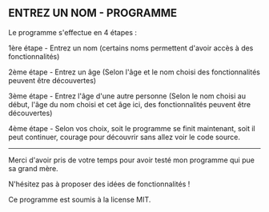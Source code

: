ENTREZ UN NOM - PROGRAMME
---------------------------------------------------------------------------------------------------------------------------------------------------------------------------------------------------------------------------------------------------------------------------
Le programme s'effectue en 4 étapes :

1ère étape - Entrez un nom (certains noms permettent d'avoir accès à des fonctionnalités)

2ème étape - Entrez un âge (Selon l'âge et le nom choisi des fonctionnalités peuvent être découvertes)

3ème étape - Entrez l'âge d'une autre personne (Selon le nom choisi au début, l'âge du nom choisi et cet âge ici, des fonctionnalités peuvent être découvertes)

4ème étape - Selon vos choix, soit le programme se finit maintenant, soit il peut continuer, courage pour découvrir sans allez voir le code source.

---------------------------------------------------------------------------------------------------------------------------------------------------------------------------------------------------------------------------------------------------------------------------
Merci d'avoir pris de votre temps pour avoir testé mon programme qui pue sa grand mère.

N'hésitez pas à proposer des idées de fonctionnalités !

Ce programme est soumis à la license MIT.
